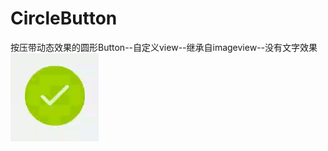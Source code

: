 # CircleButton
按压带动态效果的圆形Button--自定义view--继承自imageview--没有文字效果
![效果](http://github.com/liangjingdev/CircleButton/raw/master/img/example.gif)
